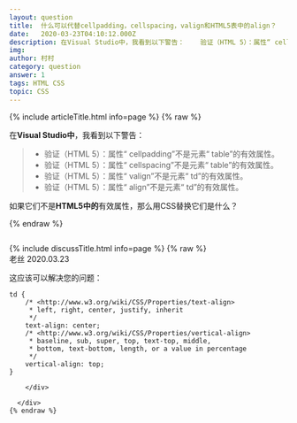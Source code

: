 ```yaml
---
layout: question
title:  什么可以代替cellpadding，cellspacing，valign和HTML5表中的align？
date:   2020-03-23T04:10:12.000Z
description: 在Visual Studio中，我看到以下警告：    验证（HTML 5）：属性“ cellpadding”不是元素“ table”的有效属性。...
img: 
author: 村村
category: question
answer: 1
tags: HTML CSS
topic: CSS
---
```

<div class="article-root">
  <div class="article">
    {% include articleTitle.html info=page %}
    {% raw %}
    <div class="article-content"><p><font style="vertical-align: inherit;"><font style="vertical-align: inherit;">在</font></font><strong><font style="vertical-align: inherit;"><font style="vertical-align: inherit;">Visual Studio中</font></font></strong><font style="vertical-align: inherit;"><font style="vertical-align: inherit;">，我看到以下警告：</font></font></p>

<blockquote>
  <ul>
  <li><font style="vertical-align: inherit;"><font style="vertical-align: inherit;">验证（HTML 5）：属性“ cellpadding”不是元素“ table”的有效属性。</font></font></li>
  <li><font style="vertical-align: inherit;"><font style="vertical-align: inherit;">验证（HTML 5）：属性“ cellspacing”不是元素“ table”的有效属性。</font></font></li>
  <li><font style="vertical-align: inherit;"><font style="vertical-align: inherit;">验证（HTML 5）：属性“ valign”不是元素“ td”的有效属性。</font></font></li>
  <li><font style="vertical-align: inherit;"><font style="vertical-align: inherit;">验证（HTML 5）：属性“ align”不是元素“ td”的有效属性。</font></font></li>
  </ul>
</blockquote>

<p><font style="vertical-align: inherit;"><font style="vertical-align: inherit;">如果它们不是</font></font><strong><font style="vertical-align: inherit;"><font style="vertical-align: inherit;">HTML5中的</font></font></strong><font style="vertical-align: inherit;"><font style="vertical-align: inherit;">有效属性</font><font style="vertical-align: inherit;">，那么用CSS替换它们是什么？</font></font></p></div>
    {% endraw %}
  </div>
  <p style="height: 0;width:0;overflow: hidden;"> 第2794篇《什么可以代替cellpadding，cellspacing，valign和HTML5表中的align？》来自Winter(https://github.com/aiyld/aiyld.github.io)的站点</p>
  <div class="discuss-wrapper">
    {% include discussTitle.html info=page %}
    {% raw %}
    <div class="discuss-item">
        <div class="discuss-parent">
          <div class="discuss-meta">
            <span class="discuss-user">老丝</span>
            <span class="discuss-time">2020.03.23</span>
          </div>
          <div class="discuss-comment"><p><font style="vertical-align: inherit;"><font style="vertical-align: inherit;">这应该可以解决您的问题：</font></font></p>

<pre><code>td {<font></font>
    /* &lt;http://www.w3.org/wiki/CSS/Properties/text-align&gt;<font></font>
     * left, right, center, justify, inherit<font></font>
     */<font></font>
    text-align: center;<font></font>
    /* &lt;http://www.w3.org/wiki/CSS/Properties/vertical-align&gt;<font></font>
     * baseline, sub, super, top, text-top, middle,<font></font>
     * bottom, text-bottom, length, or a value in percentage<font></font>
     */<font></font>
    vertical-align: top;<font></font>
}<font></font>
</code></pre></div>
        </div>
        
      </div>
    {% endraw %}
  </div>
<div>
